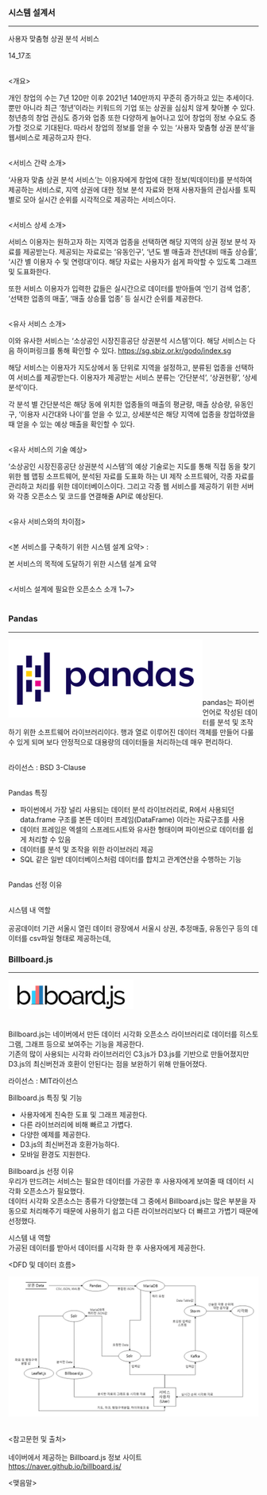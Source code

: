 <h3>시스템 설계서</h3>

---

사용자 맞춤형 상권 분석 서비스

14_17조 <br/><br/>



<개요>

개인 창업의 수는 7년 120만 이후 2021년 140만까지 꾸준히 증가하고 있는 추세이다. 뿐만 아니라 최근 ‘청년’이라는 키워드의 기업 또는 상권을 심심치 않게 찾아볼 수 있다. 청년층의 창업 관심도 증가와 업종 또한 다양하게 늘어나고 있어 창업의 정보 수요도 증가할 것으로 기대된다. 따라서 창업의 정보를 얻을 수 있는 ‘사용자 맞춤형 상권 분석’을 웹서비스로 제공하고자 한다.<br/><br/>



<서비스 간략 소개>

 ‘사용자 맞춤 상권 분석 서비스’는 이용자에게 창업에 대한 정보(빅데이터)를 분석하여 제공하는 서비스로, 지역 상권에 대한 정보 분석 자료와 현재 사용자들의 관심사를 토픽별로 모아 실시간 순위를 시각적으로 제공하는 서비스이다.<br/><br/>



<서비스 상세 소개>

 서비스 이용자는 원하고자 하는 지역과 업종을 선택하면 해당 지역의 상권 정보 분석 자료를 제공받는다. 제공되는 자료로는 ‘유동인구’, ‘년도 별 매출과 전년대비 매출 상승률’, ‘시간 별 이용자 수 및 연령대’이다. 해당 자료는 사용자가 쉽게 파악할 수 있도록 그래프 및 도표화한다.

 또한 서비스 이용자가 입력한 값들은 실시간으로 데이터를 받아들여 ‘인기 검색 업종’, ‘선택한 업종의 매출’, ‘매출 상승률 업종’ 등 실시간 순위를 제공한다.<br/><br/>



<유사 서비스 소개>

 이와 유사한 서비스는 ‘소상공인 시장진흥공단 상권분석 시스템’이다. 해당 서비스는 다음 하이퍼링크를 통해 확인할 수 있다. https://sg.sbiz.or.kr/godo/index.sg

 해당 서비스는 이용자가 지도상에서 동 단위로 지역을 설정하고, 분류된 업종을 선택하여 서비스를 제공받는다. 이용자가 제공받는 서비스 분류는 ‘간단분석’, ‘상권현황’, ‘상세분석’이다.

각 분석 별 간단분석은 해당 동에 위치한 업종들의 매출의 평균량, 매출 상승량, 유동인구, ‘이용자 시간대와 나이’를 얻을 수 있고, 상세분석은 해당 지역에 업종을 창업하였을 때 얻을 수 있는 예상 매출을 확인할 수 있다.<br/><br/>



<유사 서비스의 기술 예상>

 ‘소상공인 시장진흥공단 상권분석 시스템’의 예상 기술로는 지도를 통해 직접 동을 찾기 위한 웹 맵핑 소프트웨어, 분석된 자료를 도표화 하는 UI 제작 소프트웨어, 각종 자료를 관리하고 처리를 위한 데이터베이스이다. 그리고 각종 웹 서비스를 제공하기 위한 서버와 각종 오픈소스 및 코드를 연결해줄 API로 예상된다.<br/><br/>



<유사 서비스와의 차이점><br/><br/>

 

<본 서비스를 구축하기 위한 시스템 설계 요약> : 

본 서비스의 목적에 도달하기 위한 시스템 설계 요약<br/><br/>

 

<서비스 설계에 필요한 오픈소스 소개 1~7><br/><br/>

### Pandas

---

<img src="media/pandas.png" alt='pandas' align='left'></img><br/><br/><br/><br/><br/><br/>

pandas는 파이썬 언어로 작성된 데이터를 분석 및 조작하기 위한 소프트웨어 라이브러리이다. 행과 열로 이루어진 데이터 객체를 만들어 다룰 수 있게 되며 보다 안정적으로 대용량의 데이터들을 처리하는데 매우 편리하다.<br/><br/>



라이선스 :  BSD 3-Clause<br/><br/>

Pandas 특징

* 파이썬에서 가장 널리 사용되는 데이터 분석 라이브러리로, R에서 사용되던 data.frame 구조를 본뜬 데이터 프레임(DataFrame) 이라는 자료구조를 사용
* 데이터 프레임은 엑셀의 스프레드시트와 유사한 형태이며 파이썬으로 데이터를 쉽게 처리할 수 있음
* 데이터를 분석 및 조작을 위한 라이브러리 제공
* SQL 같은 일반 데이터베이스처럼 데이터를 합치고 관계연산을 수행하는 기능<br><br/>

Pandas 선정 이유<br/><br/>

시스템 내 역할<br/><br/>
공공데이터 기관 서울시 열린 데이터 광장에서 서울시 상권, 추정매출, 유동인구 등의 데이터를 csv파일 형태로 제공하는데,

 ### Billboard.js

---

<img src="media/Billboard_js.png" alt='billboard' align='left' width="50%" height="50%"></img><br/><br><br><br><br>   

Billboard.js는 네이버에서 만든 데이터 시각화 오픈소스 라이브러리로 데이터를 히스토그램, 그래프 등으로 보여주는 기능을 제공한다.<br/>
기존의 많이 사용되는 시각화 라이브러리인 C3.js가 D3.js를 기반으로 만들어졌지만 D3.js의 최신버전과 호환이 안된다는 점을 보완하기 위해 만들어졌다. <br>

라이선스 :  MIT라이선스<br/>

Billboard.js 특징 및 기능

* 사용자에게 친숙한 도표 및 그래프 제공한다.
* 다른 라이브러리에 비해 빠르고 가볍다.
* 다양한 예제를 제공한다.
* D3.js의 최신버전과 호환가능하다.
* 모바일 환경도 지원한다.

Billboard.js 선정 이유<br/>
우리가 만드려는 서비스는 필요한 데이터를 가공한 후 사용자에게 보여줄 때 데이터 시각화 오픈소스가 필요했다. <br>
데이터 시각화 오픈소스는 종류가 다양했는데 그 중에서 Billboard.js는 많은 부분을 자동으로 처리해주기 때문에 사용하기 쉽고
다른 라이브러리보다 더 빠르고 가볍기 때문에 선정했다. <br>

시스템 내 역할<br/>
가공된 데이터를 받아서 데이터를 시각화 한 후 사용자에게 제공한다. <br>

<DFD 및 데이터 흐름>

<img src="media/DFD.png"></img>
<br/><br/>

<참고문헌 및 출처><br/><br/>
네이버에서 제공하는 Billboard.js 정보 사이트<br>
https://naver.github.io/billboard.js/ <br>


<맺음말><br/><br/>
